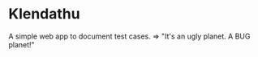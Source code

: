 Klendathu
=========

A simple web app to document test cases. => "It's an ugly planet. A BUG planet!"
